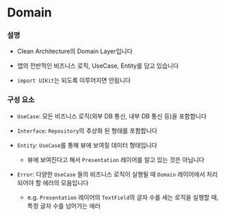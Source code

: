 #  Domain

### 설명

- Clean Architecture의 Domain Layer입니다

- 앱의 전반적인 비즈니스 로직, UseCase, Entity를 담고 있습니다

- `import UIKit`는 되도록 이루어지면 안됩니다

### 구성 요소

- `UseCase`: 모든 비즈니스 로직(외부 DB 통신, 내부 DB 통신 등)을 포함합니다

- `Interface`: `Repository`의 추상화 된 형태를 포함합니다

- `Entity`: `UseCase`를 통해 뷰에 보여질 데이터 형태입니다
    - 뷰에 보여진다고 해서 `Presentation` 레이어를 알고 있는 것은 아닙니다 

- `Error`: 다양한 `UseCase` 들의 비즈니스 로직이 실행될 때 `Domain` 레이어에서 처리되어야 할 에러의 모음입니다
    - e.g. `Presentation` 레이어의 `TextField`의 글자 수를 세는 로직을 실행할 때, 특정 글자 수를 넘어가는 에러 
